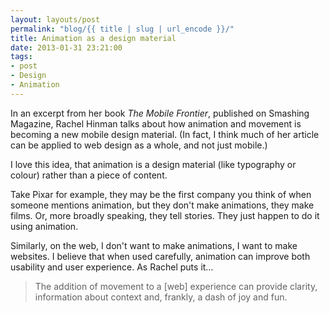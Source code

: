 ```yaml
---
layout: layouts/post
permalink: "blog/{{ title | slug | url_encode }}/"
title: Animation as a design material
date: 2013-01-31 23:21:00
tags:
- post
- Design
- Animation
---
```


In an excerpt from her book *The Mobile Frontier*, published on Smashing Magazine, Rachel Hinman talks about how animation and movement is becoming a new mobile design material. (In fact, I think much of her article can be applied to web design as a whole, and not just mobile.)

I love this idea, that animation is a design material (like typography or colour) rather than a piece of content.

Take Pixar for example, they may be the first company you think of when someone mentions animation, but they don't make animations, they make films. Or, more broadly speaking, they tell stories. They just happen to do it using animation.

Similarly, on the web, I don't want to make animations, I want to make websites. I believe that when used carefully, animation can improve both usability and user experience. As Rachel puts it&#8230;

> The addition of movement to a [web] experience can provide clarity, information about context and, frankly, a dash of joy and fun.